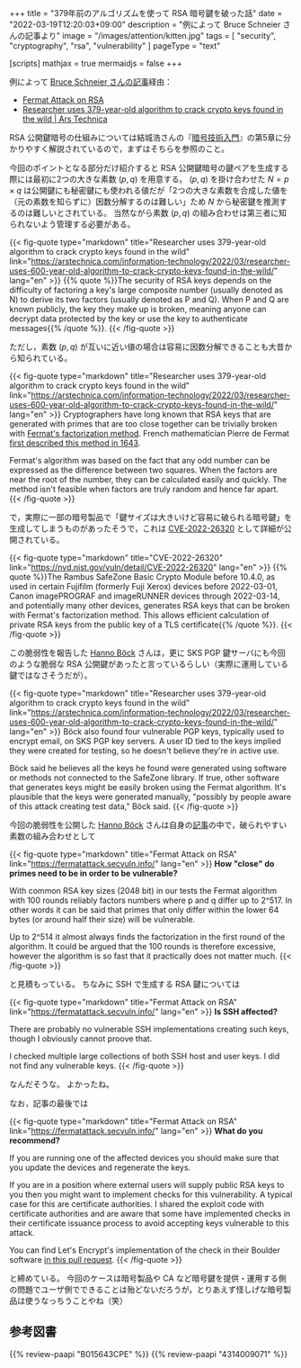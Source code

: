 +++
title = "379年前のアルゴリズムを使って RSA 暗号鍵を破った話"
date =  "2022-03-19T12:20:03+09:00"
description = "例によって Bruce Schneier さんの記事より"
image = "/images/attention/kitten.jpg"
tags = [ "security", "cryptography", "rsa", "vulnerability" ]
pageType = "text"

[scripts]
  mathjax = true
  mermaidjs = false
+++

例によって [Bruce Schneier さんの記事](https://www.schneier.com/blog/archives/2022/03/breaking-rsa-through-insufficiently-random-primes.html "Breaking RSA through Insufficiently Random Primes - Schneier on Security")経由：

- [Fermat Attack on RSA](https://fermatattack.secvuln.info/)
- [Researcher uses 379-year-old algorithm to crack crypto keys found in the wild | Ars Technica](https://arstechnica.com/information-technology/2022/03/researcher-uses-600-year-old-algorithm-to-crack-crypto-keys-found-in-the-wild/)

RSA 公開鍵暗号の仕組みについては結城浩さんの『[暗号技術入門](https://www.amazon.co.jp/dp/B015643CPE?tag=baldandersinf-22&linkCode=ogi&th=1&psc=1 "暗号技術入門 第3版　秘密の国のアリス")』の第5章に分かりやすく解説されているので，まずはそちらを参照のこと。

今回のポイントとなる部分だけ紹介すると RSA 公開鍵暗号の鍵ペアを生成する際には最初に2つの大きな素数 $(p,q)$ を用意する。
$(p,q)$ を掛け合わせた $N=p \times q$ は公開鍵にも秘密鍵にも使われる値だが「2つの大きな素数を合成した値を（元の素数を知らずに）因数分解するのは難しい」ため $N$ から秘密鍵を推測するのは難しいとされている。
当然ながら素数 $(p,q)$ の組み合わせは第三者に知られないよう管理する必要がある。

{{< fig-quote type="markdown" title="Researcher uses 379-year-old algorithm to crack crypto keys found in the wild" link="https://arstechnica.com/information-technology/2022/03/researcher-uses-600-year-old-algorithm-to-crack-crypto-keys-found-in-the-wild/" lang="en" >}}
{{% quote %}}The security of RSA keys depends on the difficulty of factoring a key's large composite number (usually denoted as N) to derive its two factors (usually denoted as P and Q). When P and Q are known publicly, the key they make up is broken, meaning anyone can decrypt data protected by the key or use the key to authenticate messages{{% /quote %}}.
{{< /fig-quote >}}

ただし，素数 $(p,q)$ が互いに近い値の場合は容易に因数分解できることも大昔から知られている。

{{< fig-quote type="markdown" title="Researcher uses 379-year-old algorithm to crack crypto keys found in the wild" link="https://arstechnica.com/information-technology/2022/03/researcher-uses-600-year-old-algorithm-to-crack-crypto-keys-found-in-the-wild/" lang="en" >}}
Cryptographers have long known that RSA keys that are generated with primes that are too close together can be trivially broken with [Fermat's factorization method](https://en.wikipedia.org/wiki/Fermat%27s_factorization_method). French mathematician Pierre de Fermat [first described this method in 1643](https://madhavamathcompetition.com/tag/fermats-factorization-method/).

Fermat's algorithm was based on the fact that any odd number can be expressed as the difference between two squares. When the factors are near the root of the number, they can be calculated easily and quickly. The method isn't feasible when factors are truly random and hence far apart.
{{< /fig-quote >}}

で，実際に一部の暗号製品で「鍵サイズは大きいけど容易に破られる暗号鍵」を生成してしまうものがあったそうで，これは [CVE-2022-26320] として詳細が公開されている。

{{< fig-quote type="markdown" title="CVE-2022-26320" link="https://nvd.nist.gov/vuln/detail/CVE-2022-26320" lang="en" >}}
{{% quote %}}The Rambus SafeZone Basic Crypto Module before 10.4.0, as used in certain Fujifilm (formerly Fuji Xerox) devices before 2022-03-01, Canon imagePROGRAF and imageRUNNER devices through 2022-03-14, and potentially many other devices, generates RSA keys that can be broken with Fermat's factorization method. This allows efficient calculation of private RSA keys from the public key of a TLS certificate{{% /quote %}}.
{{< /fig-quote >}}

この脆弱性を報告した [Hanno Böck](https://hboeck.de/) さんは，更に SKS PGP 鍵サーバにも今回のような脆弱な RSA 公開鍵があったと言っているらしい（実際に運用している鍵ではなさそうだが）。

{{< fig-quote type="markdown" title="Researcher uses 379-year-old algorithm to crack crypto keys found in the wild" link="https://arstechnica.com/information-technology/2022/03/researcher-uses-600-year-old-algorithm-to-crack-crypto-keys-found-in-the-wild/" lang="en" >}}
Böck also found four vulnerable PGP keys, typically used to encrypt email, on SKS PGP key servers. A user ID tied to the keys implied they were created for testing, so he doesn't believe they're in active use.

Böck said he believes all the keys he found were generated using software or methods not connected to the SafeZone library. If true, other software that generates keys might be easily broken using the Fermat algorithm. It's plausible that the keys were generated manually, "possibly by people aware of this attack creating test data," Böck said.
{{< /fig-quote >}}

今回の脆弱性を公開した [Hanno Böck](https://hboeck.de/) さんは自身の[記事](https://fermatattack.secvuln.info/ "Fermat Attack on RSA")の中で，破られやすい素数の組み合わせとして

{{< fig-quote type="markdown" title="Fermat Attack on RSA" link="https://fermatattack.secvuln.info/" lang="en" >}}
**How "close" do primes need to be in order to be vulnerable?**

With common RSA key sizes (2048 bit) in our tests the Fermat algorithm with 100 rounds reliably factors numbers where p and q differ up to 2^517. In other words it can be said that primes that only differ within the lower 64 bytes (or around half their size) will be vulnerable.

Up to 2^514 it almost always finds the factorization in the first round of the algorithm. It could be argued that the 100 rounds is therefore excessive, however the algorithm is so fast that it practically does not matter much.
{{< /fig-quote >}}

と見積もっている。
ちなみに SSH で生成する RSA 鍵については

{{< fig-quote type="markdown" title="Fermat Attack on RSA" link="https://fermatattack.secvuln.info/" lang="en" >}}
**Is SSH affected?**

There are probably no vulnerable SSH implementations creating such keys, though I obviously cannot proove that.

I checked multiple large collections of both SSH host and user keys. I did not find any vulnerable keys.
{{< /fig-quote >}}

なんだそうな。
よかったね。

なお，記事の最後では

{{< fig-quote type="markdown" title="Fermat Attack on RSA" link="https://fermatattack.secvuln.info/" lang="en" >}}
**What do you recommend?**

If you are running one of the affected devices you should make sure that you update the devices and regenerate the keys.

If you are in a position where external users will supply public RSA keys to you then you might want to implement checks for this vulnerability. A typical case for this are certificate authorities. I shared the exploit code with certificate authorities and are aware that some have implemented checks in their certificate issuance process to avoid accepting keys vulnerable to this attack.

You can find Let's Encrypt's implementation of the check in their Boulder software [in this pull request](https://github.com/letsencrypt/boulder/pull/5853).
{{< /fig-quote >}}

と締めている。
今回のケースは暗号製品や CA など暗号鍵を提供・運用する側の問題でユーザ側でできることは殆どないだろうが，とりあえず怪しげな暗号製品は使うなっちうことやね（笑）

[CVE-2022-26320]: https://nvd.nist.gov/vuln/detail/CVE-2022-26320

## 参考図書

{{% review-paapi "B015643CPE" %}} <!-- 暗号技術入門 第3版 -->
{{% review-paapi "4314009071" %}} <!-- 暗号化 プライバシーを救った反乱者たち -->
<!-- eof -->
